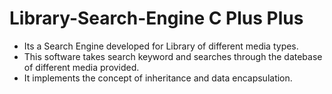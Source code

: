 # Library-Search-Engine C Plus Plus

* Its a Search Engine developed for Library of different media types.
* This software takes search keyword and searches through the datebase of different media provided.
* It implements the concept of inheritance and data encapsulation.
